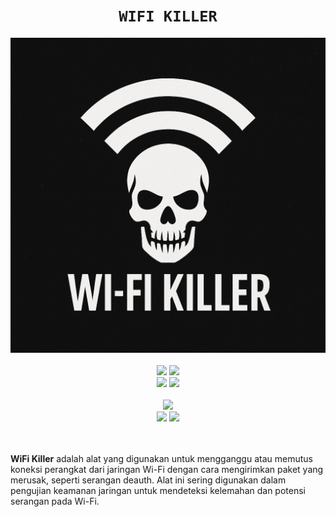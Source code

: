 <h1 align="center"><code>WIFI KILLER</code></h1> <p align="center"> <img src="https://github.com/fahadsyihab06/Wifi-Killer/blob/main/file_00000000e28c61f48d7ec9338b9f317b.png" width="590"><br><br>
  <img src="https://img.shields.io/static/v1?label=HackingCommunity&color=green&message=+&logo=nano&logoColor=white&style=for-the-badge">
  <img src="https://img.shields.io/static/v1?label=Author&color=green&message=Fahad&logo=nim&logoColor=white&style=for-the-badge"><br>
  <img src="https://img.shields.io/github/stars/fahadsyihab06/Wifi-Killer?logo=github&style=for-the-badge">
  <img src="https://img.shields.io/static/v1?label=Version&color=green&message=0.0.1&logo=Clockify&logoColor=white&style=for-the-badge"><br><br>
  <img src="https://img.shields.io/github/contributors/fahadsyihab06/Wifi-Killer?logo=apache&style=for-the-badge"><br>
  <img src="https://img.shields.io/static/v1?label=Termux&color=green&message=+&logo=Iterm2&logoColor=white&style=flat">
  <img src="https://img.shields.io/github/forks/fahadsyihab06/Wifi-Killer?logo=github&style=flat"><br>
<br><br>

<b>WiFi Killer</b> adalah alat yang digunakan untuk mengganggu atau memutus koneksi perangkat dari jaringan Wi-Fi dengan cara mengirimkan paket yang merusak, seperti serangan deauth. Alat ini sering digunakan dalam pengujian keamanan jaringan untuk mendeteksi kelemahan dan potensi serangan pada Wi-Fi.

